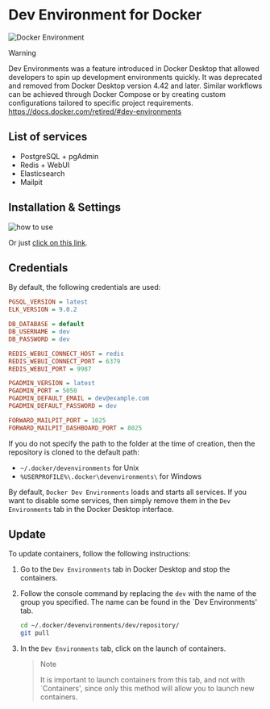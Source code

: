 # Dev Environment for Docker

<img src="https://preview.dragon-code.pro/andrey-helldar/dev-environment.svg?brand=docker" alt="Docker Environment"/>

> [!WARNING]
>
> Dev Environments was a feature introduced in Docker Desktop that allowed developers to spin up development environments quickly. It was deprecated and removed from Docker Desktop version 4.42 and later. Similar workflows can be achieved through Docker Compose or by creating custom configurations tailored to specific project requirements.
> https://docs.docker.com/retired/#dev-environments

## List of services

* PostgreSQL + pgAdmin
* Redis + WebUI
* Elasticsearch
* Mailpit

## Installation & Settings

![how to use](.github/images/how-to-use.gif)

Or
just [click on this link](https://open.docker.com/dashboard/dev-envs?url=https://github.com/andrey-helldar/docker-environment.git&name=dev).

## Credentials

By default, the following credentials are used:

```ini
PGSQL_VERSION = latest
ELK_VERSION = 9.0.2

DB_DATABASE = default
DB_USERNAME = dev
DB_PASSWORD = dev

REDIS_WEBUI_CONNECT_HOST = redis
REDIS_WEBUI_CONNECT_PORT = 6379
REDIS_WEBUI_PORT = 9987

PGADMIN_VERSION = latest
PGADMIN_PORT = 5050
PGADMIN_DEFAULT_EMAIL = dev@example.com
PGADMIN_DEFAULT_PASSWORD = dev

FORWARD_MAILPIT_PORT = 1025
FORWARD_MAILPIT_DASHBOARD_PORT = 8025
```

If you do not specify the path to the folder at the time of creation, then the repository is cloned to the default path:

- `~/.docker/devenvironments` for Unix
- `%USERPROFILE%\.docker\devenvironments\` for Windows

By default, `Docker Dev Environments` loads and starts all services.
If you want to disable some services, then simply remove them in the `Dev Environments` tab in the Docker Desktop
interface.

## Update

To update containers, follow the following instructions:

1. Go to the `Dev Environments` tab in Docker Desktop and stop the containers.
2. Follow the console command by replacing the `dev` with the name of the group you specified. The name can be found in
   the `Dev Environments' tab.

   ```bash
   cd ~/.docker/devenvironments/dev/repository/
   git pull
   ```

3. In the `Dev Environments` tab, click on the launch of containers.
   > Note
   > 
   > It is important to launch containers from this tab, and not with `Containers',
   since only this method will allow you to launch new containers.
